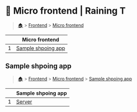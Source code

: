 # 💏 Micro frontend  | Raining T

> [🏠](/) > [Frontend](/frontend) > [Micro frontend](/frontend/micro-frontend)

<table><thead><tr><th></th><th>Micro frontend</th></tr></thead><tbody><tr><td>1</td><td><a href="/frontend/micro-frontend/sample-shpoing-app">Sample shpoing app</a></td></tr></tbody></table>

## Sample shpoing app

> [🏠](/) > [Frontend](/frontend) > [Micro frontend](/frontend/micro-frontend) > [Sample shpoing app](/frontend/micro-frontend/sample-shpoing-app)

<table><thead><tr><th></th><th>Sample shpoing app</th></tr></thead><tbody><tr><td>1</td><td><a href="/frontend/micro-frontend/sample-shpoing-app/server">Server</a></td></tr></tbody></table>

